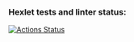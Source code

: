 ### Hexlet tests and linter status:
[![Actions Status](https://github.com/amshkv/devops-for-programmers-project-lvl1/workflows/hexlet-check/badge.svg)](https://github.com/amshkv/devops-for-programmers-project-lvl1/actions)